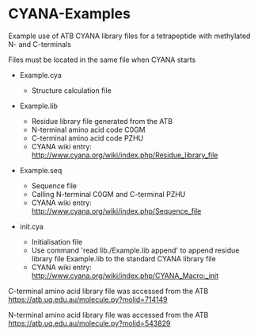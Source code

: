 # CYANA-Examples
Example use of ATB CYANA library files for a tetrapeptide with methylated N- and C-terminals

Files must be located in the same file when CYANA starts

  - Example.cya
      - Structure calculation file
     
  - Example.lib
      - Residue library file generated from the ATB 
      - N-terminal amino acid code C0GM
      - C-terminal amino acid code PZHU
      - CYANA wiki entry: http://www.cyana.org/wiki/index.php/Residue_library_file

  - Example.seq
      - Sequence file
      - Calling N-terminal C0GM and C-terminal PZHU 
      - CYANA wiki entry: http://www.cyana.org/wiki/index.php/Sequence_file

  - init.cya
      - Initialisation file
      - Use command 'read lib./Example.lib append' to append residue library file Example.lib to the standard CYANA library file 
      - CYANA wiki entry: http://www.cyana.org/wiki/index.php/CYANA_Macro:_init

C-terminal amino acid library file was accessed from the ATB https://atb.uq.edu.au/molecule.py?molid=714149

N-terminal amino acid library file was accessed from the ATB https://atb.uq.edu.au/molecule.py?molid=543829
